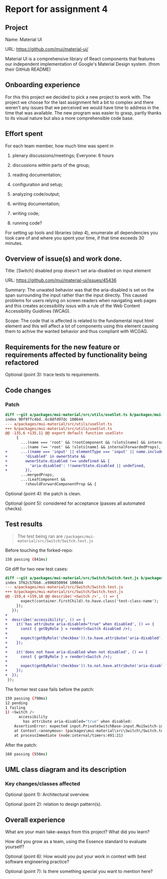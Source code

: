 # Report for assignment 4

## Project

Name: Material UI

URL: https://github.com/mui/material-ui/

Material UI is a comprehensive library of React components that features our independent implementation of Google's Material Design system. (from their GitHub README)

## Onboarding experience

For this this project we decided to pick a new project to work with. The project we choose for the last assignment felt a bit to complex and there weren't any issues 
that we perceived we would have time to address in the time that was available. The new program was easier to grasp, partly thanks to its visual nature but also a more comprehensible code base. 

## Effort spent

For each team member, how much time was spent in

1. plenary discussions/meetings;
    Everyone: 6 hours

2. discussions within parts of the group;

3. reading documentation;

4. configuration and setup;

5. analyzing code/output;

6. writing documentation;

7. writing code;

8. running code?

For setting up tools and libraries (step 4), enumerate all dependencies
you took care of and where you spent your time, if that time exceeds
30 minutes.

## Overview of issue(s) and work done.

Title: [Switch] disabled prop doesn't set aria-disabled on input element

URL: https://github.com/mui/material-ui/issues/45436

Summary: The unwated behavior was that the aria-disabled is set on the span surrounding the input rather than the input directly. This caused problems for users relying on screen readers when navigating web pages and this creates accessibility issus with a rule of the Web Content Accessibility Guidlines (WCAG).

Scope: The code that is affected is related to the fundamental input html element and this will affect a lot of components using this element causing them to achive the wanted behavior and thus compliant with WCGAG.

## Requirements for the new feature or requirements affected by functionality being refactored

Optional (point 3): trace tests to requirements.

## Code changes

### Patch

```diff
diff --git a/packages/mui-material/src/utils/useSlot.ts b/packages/mui-material/src/utils/useSlot.ts
index 90f9ffc4bd..6c8dfd97dc 100644
--- a/packages/mui-material/src/utils/useSlot.ts
+++ b/packages/mui-material/src/utils/useSlot.ts
@@ -135,6 +135,11 @@ export default function useSlot<
     {
       ...(name === 'root' && !rootComponent && !slots[name] && internalForwardedProps),
       ...(name !== 'root' && !slots[name] && internalForwardedProps),
+      ...((name === 'input' || elementType === 'input' || name.includes('input')) &&
+        'disabled' in ownerState &&
+        ownerState.disabled !== undefined && {
+          'aria-disabled': !!ownerState.disabled || undefined,
+        }),
       ...mergedProps,
       ...(LeafComponent &&
         !shouldForwardComponentProp && {
```

Optional (point 4): the patch is clean.

Optional (point 5): considered for acceptance (passes all automated checks).

## Test results

>The test being ran are `/packages/mui-material/src/Switch/Switch.test.js`

Before touching the forked-repo:
```bash
158 passing (841ms)
```

Git diff for two new test cases:
```diff
diff --git a/packages/mui-material/src/Switch/Switch.test.js b/packages/mui-material/src/Switch/Switch.test.js
index 3f62c576b8..e986850094 100644
--- a/packages/mui-material/src/Switch/Switch.test.js
+++ b/packages/mui-material/src/Switch/Switch.test.js
@@ -159,4 +159,18 @@ describe('<Switch />', () => {
       expect(container.firstChild).to.have.class('test-class-name');
     });
   });
+
+  describe('accessibility', () => {
+    it('has attribute aria-disabled="true" when disabled', () => {
+      const { getByRole } = render(<Switch disabled />);
+
+      expect(getByRole('checkbox')).to.have.attribute('aria-disabled', 'true');
+    });
+
+    it('does not have aria-disabled when not disabled', () => {
+      const { getByRole } = render(<Switch />);
+
+      expect(getByRole('checkbox')).to.not.have.attribute('aria-disabled');
+    });
+  });
 });
```

The former test case fails before the patch:
```bash
159 passing (790ms)
12 pending
1 failing
1) <Switch />
      accessibility
        has attribute aria-disabled="true" when disabled:
    AssertionError: expected input.PrivateSwitchBase-input.MuiSwitch-input.emotion-client-render-j8yymo[disabled][type="checkbox"] to have an attribute 'aria-disabled'
    at Context.<anonymous> (packages\mui-material\src\Switch\/Switch.test.js:167:45)
    at processImmediate (node:internal/timers:491:21)
```

After the patch:
```bash
160 passing (556ms)
```

## UML class diagram and its description

### Key changes/classes affected

Optional (point 1): Architectural overview.

Optional (point 2): relation to design pattern(s).

## Overall experience

What are your main take-aways from this project? What did you learn?

How did you grow as a team, using the Essence standard to evaluate yourself?

Optional (point 6): How would you put your work in context with best software engineering practice?

Optional (point 7): Is there something special you want to mention here?
